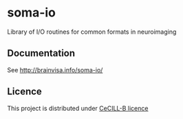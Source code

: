 # soma-io
Library of I/O routines for common formats in neuroimaging

## Documentation
See http://brainvisa.info/soma-io/

## Licence

This project is distributed under [CeCILL-B licence](http://www.cecill.info/licences/Licence_CeCILL-B_V1-en.html)
